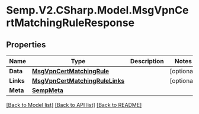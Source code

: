 # Semp.V2.CSharp.Model.MsgVpnCertMatchingRuleResponse
## Properties

Name | Type | Description | Notes
------------ | ------------- | ------------- | -------------
**Data** | [**MsgVpnCertMatchingRule**](MsgVpnCertMatchingRule.md) |  | [optional] 
**Links** | [**MsgVpnCertMatchingRuleLinks**](MsgVpnCertMatchingRuleLinks.md) |  | [optional] 
**Meta** | [**SempMeta**](SempMeta.md) |  | 

[[Back to Model list]](../README.md#documentation-for-models) [[Back to API list]](../README.md#documentation-for-api-endpoints) [[Back to README]](../README.md)

